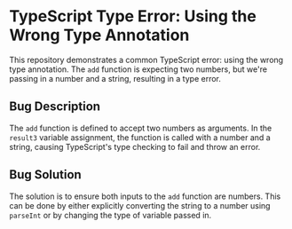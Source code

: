 # TypeScript Type Error: Using the Wrong Type Annotation

This repository demonstrates a common TypeScript error: using the wrong type annotation. The `add` function is expecting two numbers, but we're passing in a number and a string, resulting in a type error.

## Bug Description
The `add` function is defined to accept two numbers as arguments. In the `result3` variable assignment, the function is called with a number and a string, causing TypeScript's type checking to fail and throw an error.

## Bug Solution
The solution is to ensure both inputs to the `add` function are numbers. This can be done by either explicitly converting the string to a number using `parseInt` or by changing the type of variable passed in.